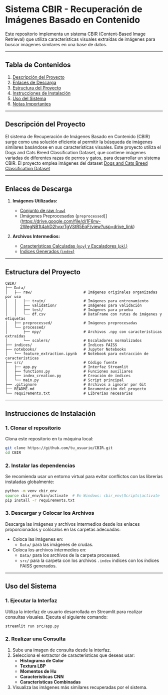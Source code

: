 # Sistema CBIR - Recuperación de Imágenes Basado en Contenido

Este repositorio implementa un sistema CBIR (Content-Based Image Retrieval) que utiliza características visuales extraídas de imágenes para buscar imágenes similares en una base de datos.

---

## Tabla de Contenidos
1. [Descripción del Proyecto](#descripción-del-proyecto)
2. [Enlaces de Descarga](#enlaces-de-descarga)
3. [Estructura del Proyecto](#estructura-del-proyecto)
4. [Instrucciones de Instalación](#instrucciones-de-instalación)
5. [Uso del Sistema](#uso-del-sistema)
6. [Notas Importantes](#notas-importantes)

---

## Descripción del Proyecto

El sistema de Recuperación de Imágenes Basado en Contenido (CBIR) surge como una solución eficiente al permitir la búsqueda de imágenes similares basándose en sus características visuales. Este proyecto utiliza el Dogs and Cats Breed Classification Dataset, que contiene imágenes variadas de diferentes razas de perros y gatos, para desarrollar un sistema CBIR.
El proyecto emplea imágenes del dataset [Dogs and Cats Breed Classification Dataset](https://universe.roboflow.com/ldrago/dogs-and-cats-breed-detector
)

---

## Enlaces de Descarga

1. **Imágenes Utilizadas:**
   - [Conjunto de raw (`raw`)](https://universe.roboflow.com/ldrago/dogs-and-cats-breed-detector
   )
   - [Imágenes Preprocesadas (`preprocessed`)] (https://drive.google.com/file/d/1F6rw-2WegNB1t4ahD2hvxrTgVStR5EqF/view?usp=drive_link)

2. **Archivos Intermedios:**
   - [Características Calculadas (`npy`) y Escaladores (`pkl`)](https://drive.google.com/file/d/16I4gBXa-CtIqEGW1XvALs5nC-ozI_Ewo/view?usp=drive_link)
   - [Índices Generados (`index`)](https://drive.google.com/file/d/1-2I_3YyYnAaRAG6KAB-ZZk6GH5V4W6b0/view?usp=drive_link)

---

## Estructura del Proyecto

```plaintext
CBIR/
├── Data/
│   ├── raw/                       # Imágenes originales organizadas por uso
│   │   ├── train/                 # Imágenes para entrenamiento
│   │   ├── validation/            # Imágenes para validación
│   │   ├── test/                  # Imágenes para prueba
│   │   └── df.csv                 # DataFrame con rutas de imágenes y etiquetas
│   ├── preprocessed/              # Imágenes preprocesadas
│   └── processed/
│       ├── npy/                   # Archivos .npy con características extraídas
│       └── scalers/               # Escaladores normalizados
├── indices/                       # Índices FAISS
├── notebooks/                     # Jupyter Notebooks
│   └── feature_extraction.ipynb   # Notebook para extracción de características
├── src/                           # Código fuente
│   ├── app.py                     # Interfaz Streamlit
│   ├── functions.py               # Funciones auxiliares
│   ├── index_creation.py          # Creación de índices
│   └── main.py                    # Script principal
├── .gitignore                     # Archivos a ignorar por Git
├── README.md                      # Documentación del proyecto
└── requirements.txt               # Librerías necesarias
```

---

## Instrucciones de Instalación

### 1. Clonar el repositorio
Clona este repositorio en tu máquina local:
```bash
git clone https://github.com/tu_usuario/CBIR.git
cd CBIR
```

### 2. Instalar las dependencias
Se recomienda usar un entorno virtual para evitar conflictos con las librerías instaladas globalmente:
```bash
python -m venv cbir_env
source cbir_env/bin/activate  # En Windows: cbir_env\Scripts\activate
pip install -r requirements.txt
```

### 3. Descargar y Colocar los Archivos
Descarga las imágenes y archivos intermedios desde los enlaces proporcionados y colócalos en las carpetas adecuadas:
- Coloca las imágenes en:
  - `Data/` para las imágenes de crudas.
- Coloca los archivos intermedios en:
  - `Data/` para los archivos de la carpeta processed.
  - `src/` para la carpeta con los archivos `.index` indices con los índices FAISS generados.


---

## Uso del Sistema

### 1. Ejecutar la Interfaz
Utiliza la interfaz de usuario desarrollada en Streamlit para realizar consultas visuales. Ejecuta el siguiente comando:
```bash
streamlit run src/app.py
```

### 2. Realizar una Consulta
1. Sube una imagen de consulta desde la interfaz.
2. Selecciona el extractor de características que deseas usar:
   - **Histograma de Color**
   - **Textura LBP**
   - **Momentos de Hu**
   - **Características CNN**
   - **Características Combinadas**
3. Visualiza las imágenes más similares recuperadas por el sistema.

